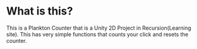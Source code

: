 # What is this? #
This is a Plankton Counter that is a Unity 2D Project in Recursion(Learning site).
This has very simple functions that counts your click and resets the counter.
